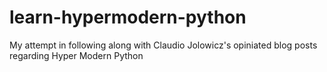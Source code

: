 # learn-hypermodern-python
My attempt in following along with Claudio Jolowicz's opiniated blog posts regarding Hyper Modern Python
